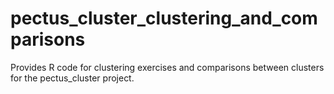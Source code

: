 # pectus_cluster_clustering_and_comparisons
Provides R code for clustering exercises and comparisons between clusters for the pectus_cluster project.
